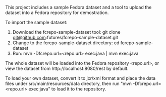This project includes a sample Fedora dataset and a tool to upload the dataset into a Fedora repository for demostration.

To import the sample dataset:

1. Download the fcrepo-sample-dataset tool: git clone git@github.com:futures/fcrepo-sample-dataset.git
2. Change to the fcrepo-sample-dataset directory: cd fcrepo-sample-dataset
3. Run: mvn -Dfcrepo.url=&lt;repo.url&gt; exec:java | mvn exec:java

The whole dataset will be loaded into the Fedora repository <repo.url>, or view the dataset from http://localhost:8080/rest by default. 

To load your own dataset, convert it to jcr/xml format and place the data files under src/main/resources/data directory, then run "mvn -Dfcrepo.url=&lt;repo.url&gt; exec:java" to load it to the repository.


